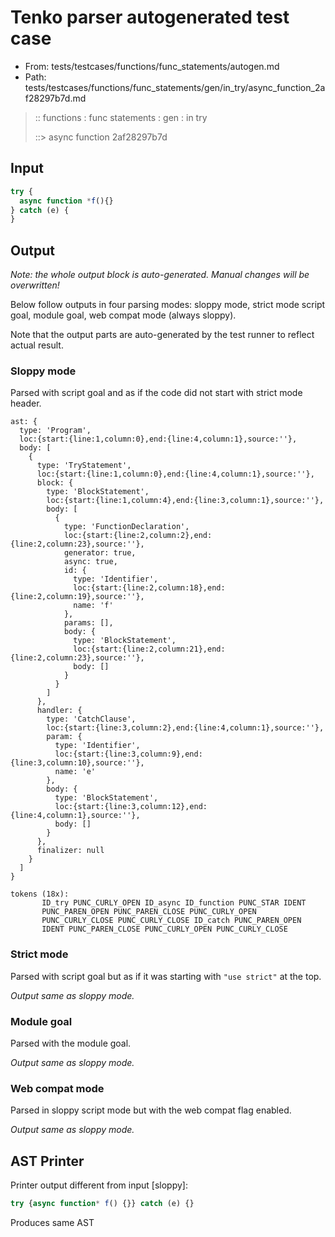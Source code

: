 # Tenko parser autogenerated test case

- From: tests/testcases/functions/func_statements/autogen.md
- Path: tests/testcases/functions/func_statements/gen/in_try/async_function_2af28297b7d.md

> :: functions : func statements : gen : in try
>
> ::> async function 2af28297b7d

## Input


`````js
try {
  async function *f(){}
} catch (e) {
}
`````

## Output

_Note: the whole output block is auto-generated. Manual changes will be overwritten!_

Below follow outputs in four parsing modes: sloppy mode, strict mode script goal, module goal, web compat mode (always sloppy).

Note that the output parts are auto-generated by the test runner to reflect actual result.

### Sloppy mode

Parsed with script goal and as if the code did not start with strict mode header.

`````
ast: {
  type: 'Program',
  loc:{start:{line:1,column:0},end:{line:4,column:1},source:''},
  body: [
    {
      type: 'TryStatement',
      loc:{start:{line:1,column:0},end:{line:4,column:1},source:''},
      block: {
        type: 'BlockStatement',
        loc:{start:{line:1,column:4},end:{line:3,column:1},source:''},
        body: [
          {
            type: 'FunctionDeclaration',
            loc:{start:{line:2,column:2},end:{line:2,column:23},source:''},
            generator: true,
            async: true,
            id: {
              type: 'Identifier',
              loc:{start:{line:2,column:18},end:{line:2,column:19},source:''},
              name: 'f'
            },
            params: [],
            body: {
              type: 'BlockStatement',
              loc:{start:{line:2,column:21},end:{line:2,column:23},source:''},
              body: []
            }
          }
        ]
      },
      handler: {
        type: 'CatchClause',
        loc:{start:{line:3,column:2},end:{line:4,column:1},source:''},
        param: {
          type: 'Identifier',
          loc:{start:{line:3,column:9},end:{line:3,column:10},source:''},
          name: 'e'
        },
        body: {
          type: 'BlockStatement',
          loc:{start:{line:3,column:12},end:{line:4,column:1},source:''},
          body: []
        }
      },
      finalizer: null
    }
  ]
}

tokens (18x):
       ID_try PUNC_CURLY_OPEN ID_async ID_function PUNC_STAR IDENT
       PUNC_PAREN_OPEN PUNC_PAREN_CLOSE PUNC_CURLY_OPEN
       PUNC_CURLY_CLOSE PUNC_CURLY_CLOSE ID_catch PUNC_PAREN_OPEN
       IDENT PUNC_PAREN_CLOSE PUNC_CURLY_OPEN PUNC_CURLY_CLOSE
`````

### Strict mode

Parsed with script goal but as if it was starting with `"use strict"` at the top.

_Output same as sloppy mode._

### Module goal

Parsed with the module goal.

_Output same as sloppy mode._

### Web compat mode

Parsed in sloppy script mode but with the web compat flag enabled.

_Output same as sloppy mode._

## AST Printer

Printer output different from input [sloppy]:

````js
try {async function* f() {}} catch (e) {}
````

Produces same AST
